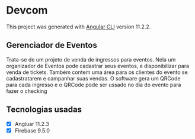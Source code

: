 # Devcom

This project was generated with [Angular CLI](https://github.com/angular/angular-cli) version 11.2.2.

## Gerenciador de Eventos 

Trata-se de um projeto de venda de ingressos para eventos. Nela um organizador de Eventos pode cadastrar seus eventos, e disponibilizar para venda de tickets. Também contem uma área para os clientes do evento se cadastratarem e campanhar suas vendas. O software gera um QRCode para cada ingresso e o QRCode pode ser ussado no dia do evento para fazer o checking

## Tecnologias usadas
 - [x] Angluar 11.2.3
 - [x] Firebase 9.5.0